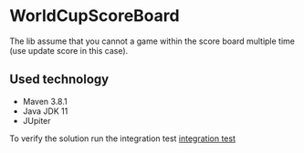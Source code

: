 # WorldCupScoreBoard
The lib assume that you cannot a game within the score board multiple time (use update score in this case).

## Used technology

- Maven 3.8.1
- Java JDK 11
- JUpiter

To verify the solution run the integration test
[integration test](../WorldCupScoreBoard/src/test/java/WorldCupScoreBoardIT.java)